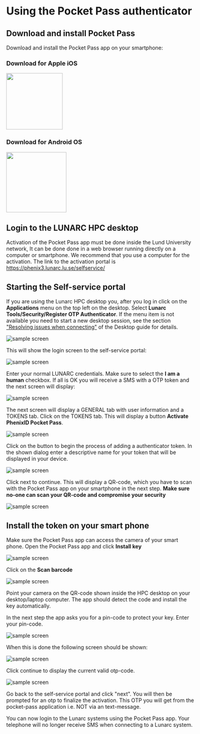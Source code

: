 # Using the Pocket Pass authenticator

## Download and install Pocket Pass
Download and install the Pocket Pass app on your smartphone:

### Download for Apple iOS

<a href="https://itunes.apple.com/se/app/phenixid-pocket-pass/id1071318323?mt=8" target="_blank"><img class="ios" src="https://www.phenixid.se/wp-content/themes/phenixid/images/app-store.svg" width=150></a>

### Download for Android OS

<a href="https://play.google.com/store/apps/details?id=com.phenixidentity.pocketpass" target="_blank"><img src="https://www.phenixid.se/wp-content/themes/phenixid/images/google-play.png" width=160></a>

## Login to the LUNARC HPC desktop

Activation of the Pocket Pass app must be done inside the Lund University network, It can be done done in a web browser running directly on a computer or smartphone. We recommend that you use a computer for the activation. The link to the activation portal is https://phenix3.lunarc.lu.se/selfservice/

## Starting the Self-service portal


If you are using the Lunarc HPC desktop you, after you log in click on the **Applications** menu on the top left on the desktop. Select **Lunarc Tools/Security/Register OTP Authenticator**. If the menu item is not available you need to start a new desktop session, see the section ["Resolving issues when connecting"](http://lunarc-documentation.readthedocs.io/en/latest/using_hpc_desktop/#resolving-issues-when-connecting) of the Desktop guide for details.

![sample screen](images/authenticator_menu.png "Desktop sample screen")

This will show the login screen to the self-service portal:

![sample screen](images/selfservice_login.png "Desktop sample screen")

Enter your normal LUNARC credentials. Make sure to select the **I am a human** checkbox. If all is OK you will receive a SMS with a OTP token and the next screen will display:

![sample screen](images/selfservice_otp.png "Desktop sample screen")

The next screen will display a GENERAL tab with user information and a TOKENS tab. Click on the TOKENS tab. This will display a button **Activate PhenixID Pocket Pass**. 

![sample screen](images/add_token1.png "Desktop sample screen")

Click on the button to begin the process of adding a authenticator token. In the shown dialog enter a descriptive name for your token that will be displayed in your device.

![sample screen](images/add_token2.png "Desktop sample screen")

Click next to continue. This will display a QR-code, which you have to scan with the Pocket Pass app on your smartphone in the next step.  **Make sure no-one can scan your QR-code and compromise your security**

![sample screen](images/add_token3.png "Desktop sample screen")

## Install the token on your smart phone
Make sure the Pocket Pass app can access the camera of your smart phone.   Open the Pocket Pass app and click **Install key**

![sample screen](images/pp_ss2.png "Desktop sample screen")

Click on the **Scan barcode**

![sample screen](images/pp_ss3.png "Desktop sample screen")

Point your camera on the QR-code shown inside the HPC desktop on your desktop/laptop computer. The app should detect the code and install the key automatically. 

In the next step the app asks you for a pin-code to protect your key. Enter your pin-code. 

![sample screen](images/pp_ss4.png "Desktop sample screen")

When this is done the following screen should be shown:

![sample screen](images/pp_ss5.png "Desktop sample screen")

Click continue to display the current valid otp-code.

![sample screen](images/pp_ss6.png "Desktop sample screen")

Go back to the self-service portal and click "next". You will then be prompted for an otp to finalize the activation. This OTP you will get from the pocket-pass application i.e. NOT via an text-message.

You can now login to the Lunarc systems using the Pocket Pass app. Your telephone will no longer receive SMS when connecting to a Lunarc system.
